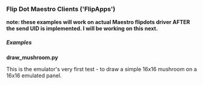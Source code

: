 
### Flip Dot Maestro Clients ('FlipApps')

<b>note:  these examples will work on actual Maestro flipdots driver AFTER the send UID is implemented.  I will be working on this next.</b> 

##### Examples

<b>draw_mushroom.py</b>
<p>
  This is the emulator's very first test - to draw a simple 16x16 mushroom on a 16x16 emulated panel.
</p>
